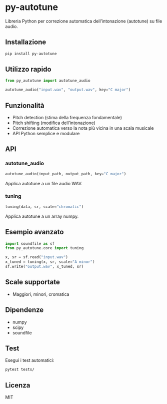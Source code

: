 # py-autotune

Libreria Python per correzione automatica dell’intonazione (autotune) su file audio.

## Installazione

```bash
pip install py-autotune
```

## Utilizzo rapido

```python
from py_autotune import autotune_audio

autotune_audio("input.wav", "output.wav", key="C major")
```

## Funzionalità
- Pitch detection (stima della frequenza fondamentale)
- Pitch shifting (modifica dell’intonazione)
- Correzione automatica verso la nota più vicina in una scala musicale
- API Python semplice e modulare

## API

### autotune_audio
```python
autotune_audio(input_path, output_path, key="C major")
```
Applica autotune a un file audio WAV.

### tuning
```python
tuning(data, sr, scale="chromatic")
```
Applica autotune a un array numpy.

## Esempio avanzato

```python
import soundfile as sf
from py_autotune.core import tuning

x, sr = sf.read("input.wav")
x_tuned = tuning(x, sr, scale="A minor")
sf.write("output.wav", x_tuned, sr)
```

## Scale supportate
- Maggiori, minori, cromatica

## Dipendenze
- numpy
- scipy
- soundfile

## Test
Esegui i test automatici:
```bash
pytest tests/
```

## Licenza
MIT
